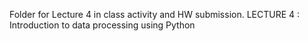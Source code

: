 Folder for Lecture 4 in class activity and HW submission.
LECTURE 4 : Introduction to data processing using Python
